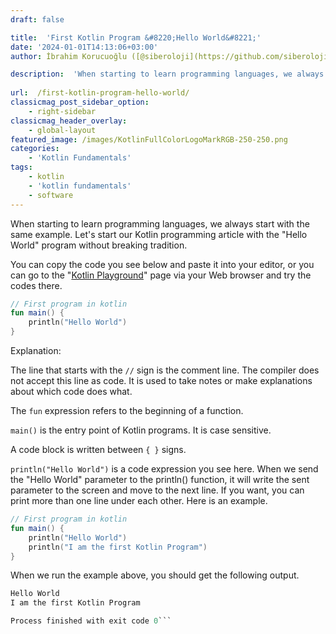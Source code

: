 ```yaml
---
draft: false

title:  'First Kotlin Program &#8220;Hello World&#8221;'
date: '2024-01-01T14:13:06+03:00'
author: İbrahim Korucuoğlu ([@siberoloji](https://github.com/siberoloji))

description:  'When starting to learn programming languages, we always start with the same example. Let''s start our Kotlin programming article with the "Hello World" program without breaking tradition.' 
 
url:  /first-kotlin-program-hello-world/
classicmag_post_sidebar_option:
    - right-sidebar
classicmag_header_overlay:
    - global-layout
featured_image: /images/KotlinFullColorLogoMarkRGB-250-250.png
categories:
    - 'Kotlin Fundamentals'
tags:
    - kotlin
    - 'kotlin fundamentals'
    - software
---
```



When starting to learn programming languages, we always start with the same example. Let's start our Kotlin programming article with the "Hello World" program without breaking tradition.



You can copy the code you see below and paste it into your editor, or you can go to the "<a href="https://play.kotlinlang.org/" data-type="link" data-id="https://play.kotlinlang.org/">Kotlin Playground</a>" page via your Web browser and try the codes there.


```kotlin
// First program in kotlin
fun main() {
    println("Hello World")
}
```



Explanation:



The line that starts with the `//` sign is the comment line. The compiler does not accept this line as code. It is used to take notes or make explanations about which code does what.



The `fun` expression refers to the beginning of a function.



`main()` is the entry point of Kotlin programs. It is case sensitive.



A code block is written between `{ }` signs.



`println("Hello World")` is a code expression you see here. When we send the "Hello World" parameter to the println() function, it will write the sent parameter to the screen and move to the next line. If you want, you can print more than one line under each other. Here is an example.


```kotlin
// First program in kotlin
fun main() {
    println("Hello World")
    println("I am the first Kotlin Program")
}
```



When we run the example above, you should get the following output.


```kotlin
Hello World
I am the first Kotlin Program

Process finished with exit code 0```
